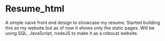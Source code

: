 # Resume_html
A simple naive front end design to showcase my resume.
Started building this as my website but as of now it shows only the static pages.
Will be using SQL, JavaScript, nodeJS to make it as a roboust website.
